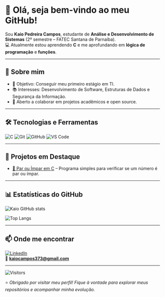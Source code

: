 # 👋 Olá, seja bem-vindo ao meu GitHub!

Sou **Kaio Pedreira Campos**, estudante de **Análise e Desenvolvimento de Sistemas** (2º semestre – FATEC Santana de Parnaíba).  
💻 Atualmente estou aprendendo **C** e me aprofundando em **lógica de programação** e **funções**.  

---

## 🚀 Sobre mim
- 🎯 Objetivo: Conseguir meu primeiro estágio em TI.  
- 📚 Interesses: Desenvolvimento de Software, Estruturas de Dados e Segurança da Informação.  
- 🤝 Aberto a colaborar em projetos acadêmicos e open source.  

---

## 🛠️ Tecnologias e Ferramentas
![C](https://img.shields.io/badge/-C-333333?style=flat&logo=c&logoColor=00599C)
![Git](https://img.shields.io/badge/-Git-333333?style=flat&logo=git)
![GitHub](https://img.shields.io/badge/-GitHub-333333?style=flat&logo=github)
![VS Code](https://img.shields.io/badge/-VS%20Code-333333?style=flat&logo=visual-studio-code&logoColor=007ACC)

---

## 📌 Projetos em Destaque
- [🔢 Par ou Ímpar em C](https://github.com/kaiocampos/ParImpar) – Programa simples para verificar se um número é par ou ímpar.

---

## 📊 Estatísticas do GitHub
![Kaio GitHub stats](https://github-readme-stats.vercel.app/api?username=kaiocampos&show_icons=true&theme=tokyonight)  

![Top Langs](https://github-readme-stats.vercel.app/api/top-langs/?username=kaiocampos&layout=compact&theme=tokyonight)

---

## 📫 Onde me encontrar
[![LinkedIn](https://img.shields.io/badge/-Kaio%20Campos-blue?style=flat&logo=Linkedin&logoColor=white)](https://linkedin.com/in/kaio-campos)  
📧 **kaiocampos373@gmail.com**

---

![Visitors](https://visitor-badge.laobi.icu/badge?page_id=kaiocampos.kaiocampos)  

⭐ *Obrigado por visitar meu perfil! Fique à vontade para explorar meus repositórios e acompanhar minha evolução.*

